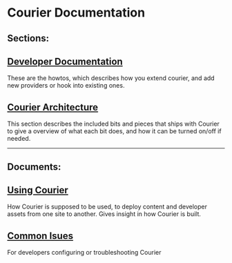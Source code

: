 # Courier Documentation


## Sections:

## [Developer Documentation](Developer/index.md)
These are the howtos, which describes how you extend courier, and add new providers or hook into existing ones.

## [Courier Architecture](Architecture/Index.md)
This section describes the included bits and pieces that ships with Courier to give a overview of what each bit does, and how it can be turned on/off if needed.

---

## Documents:

## [Using Courier](UsingCourier.md)
How Courier is supposed to be used, to deploy content and developer assets from one site to another. Gives insight in
how Courier is built.

## [Common Isues](CommonIssues.md)
For developers configuring or troubleshooting Courier

